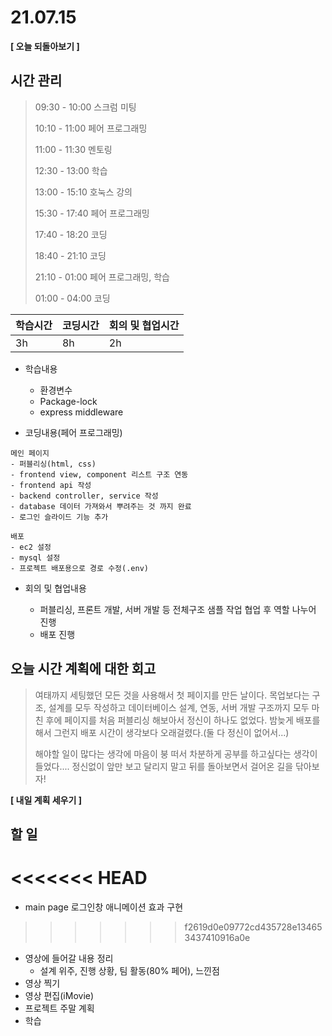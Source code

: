 # 21.07.15

**[ 오늘 되돌아보기 ]**

## 시간 관리

> 09:30 - 10:00 스크럼 미팅
>
> 10:10 - 11:00 페어 프로그래밍
>
> 11:00 - 11:30 멘토링
>
> 12:30 - 13:00 학습
>
> 13:00 - 15:10 호눅스 강의
>
> 15:30 - 17:40 페어 프로그래밍
>
> 17:40 - 18:20 코딩
>
> 18:40 - 21:10 코딩
>
> 21:10 - 01:00 페어 프로그래밍, 학습
>
> 01:00 - 04:00 코딩

| 학습시간 | 코딩시간 | 회의 및 협업시간 |
| -------- | -------- | ---------------- |
| 3h       | 8h       | 2h               |

- 학습내용

  - 환경변수
  - Package-lock
  - express middleware

  

- 코딩내용(페어 프로그래밍)

```
메인 페이지
- 퍼블리싱(html, css)
- frontend view, component 리스트 구조 연동
- frontend api 작성
- backend controller, service 작성
- database 데이터 가져와서 뿌려주는 것 까지 완료
- 로그인 슬라이드 기능 추가

배포
- ec2 설정
- mysql 설정
- 프로젝트 배포용으로 경로 수정(.env)
```



- 회의 및 협업내용

  - 퍼블리싱, 프론트 개발, 서버 개발 등 전체구조 샘플 작업 협업 후 역할 나누어 진행
  - 배포 진행

  

## 오늘 시간 계획에 대한 회고

> 여태까지 세팅했던 모든 것을 사용해서 첫 페이지를 만든 날이다. 목업보다는 구조, 설계를 모두 작성하고 데이터베이스 설계, 연동, 서버 개발 구조까지 모두 마친 후에 페이지를 처음 퍼블리싱 해보아서 정신이 하나도 없었다. 밤늦게 배포를 해서 그런지 배포 시간이 생각보다 오래걸렸다.(둘 다 정신이 없어서...)
>
> 해야할 일이 많다는 생각에 마음이 붕 떠서 차분하게 공부를 하고싶다는 생각이 들었다.... 정신없이 앞만 보고 달리지 말고 뒤를 돌아보면서 걸어온 길을 닦아보자!



**[ 내일 계획 세우기 ]**

## 할 일

<<<<<<< HEAD
=======
* main page 로그인창 애니메이션 효과 구현
>>>>>>> f2619d0e09772cd435728e134653437410916a0e
* 영상에 들어갈 내용 정리
  * 설계 위주, 진행 상황, 팀 활동(80% 페어), 느낀점
* 영상 찍기
* 영상 편집(iMovie)
* 프로젝트 주말 계획
* 학습

